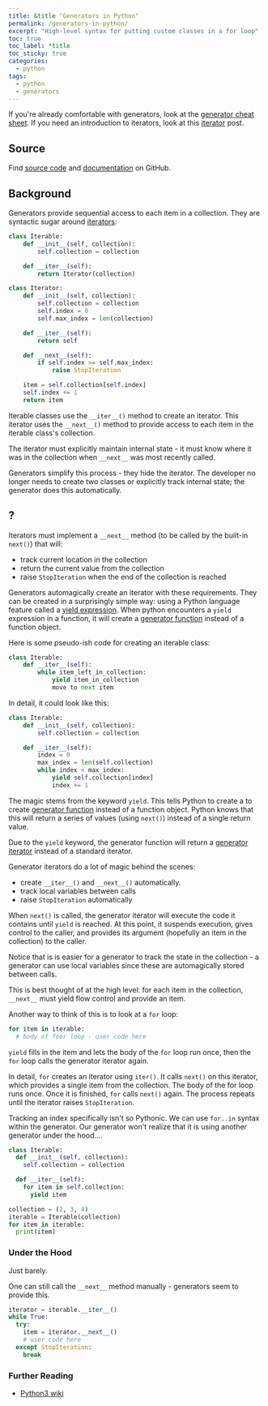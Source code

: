 ```yaml
---
title: &title "Generators in Python"
permalink: /generators-in-python/
excerpt: "High-level syntax for putting custom classes in a for loop"
toc: true
toc_label: *title
toc_sticky: true
categories:
  - python
tags:
  - python
  - generators
---
```


If you're already comfortable with generators, look at the
[generator cheat sheet](/python-generator-cheatsheet/). If you need an
introduction to iterators, look at this [iterator](/iterators-in-python/) post.


## Source

Find [source code]()
and [documentation]() on GitHub.


## Background

Generators provide sequential access to each item in a collection.
They are syntactic sugar around [iterators](/iterators-in-python/):

```python
class Iterable:
    def __init__(self, collection):
        self.collection = collection

    def __iter__(self):
        return Iterator(collection)

class Iterator:
    def __init__(self, collection):
        self.collection = collection
        self.index = 0
        self.max_index = len(collection)

    def __iter__(self):
        return self

    def __next__(self):
        if self.index >= self.max_index:
            raise StopIteration

    item = self.collection[self.index]
    self.index += 1
    return item
```

Iterable classes use the `__iter__()` method to create an iterator.
This iterator uses the `__next__()` method to provide access to each item in the
iterable class's collection.

The iterator must explicitly maintain internal state - it must know where it was
in the collection when `__next__` was most recently called.

Generators simplify this process - they hide the iterator. The developer no
longer needs to create two classes or explicitly track internal state; the
generator does this automatically.


## ?

Iterators must implement a `__next__` method (to be called by the built-in `next()`)
that will:

  * track current location in the collection
  * return the current value from the collection
  * raise `StopIteration` when the end of the collection is reached

Generators automagically create an iterator with these requirements.
They can be created in a surprisingly simple way: using a Python language feature
called a [yield expression](https://docs.python.org/3/reference/expressions.html#yieldexpr).
When python encounters a `yield` expression in a function, it will create
a [generator function](https://docs.python.org/3/glossary.html#term-generator)
instead of a function object.

Here is some pseudo-ish code for creating an iterable class:

```python
class Iterable:
    def __iter__(self):
        while item_left_in_collection:
            yield item_in_collection
            move to next item
```

In detail, it could look like this:
```python
class Iterable:
    def __init__(self, collection):
        self.collection = collection

    def __iter__(self):
        index = 0
        max_index = len(self.collection)
        while index < max_index:
            yield self.collection[index]
            index += 1
```

The magic stems from the keyword `yield`. This tells Python to create a to
create [generator function](https://docs.python.org/3/glossary.html#term-generator)
instead of a function object. Python knows that this will return a series of values
(using `next()`) instead of a single return value.

Due to the `yield` keyword, the generator function will return a
[generator iterator](https://docs.python.org/3/glossary.html#term-generator-iterator)
instead of a standard iterator.

 Generator iterators do a lot of magic behind the scenes:
  * create `__iter__()` and `__next__()` automatically.
  * track local variables between calls
  * raise `StopIteration` automatically

When `next()` is called, the generator iterator will execute the code it contains
until `yield` is reached. At this point, it suspends execution, gives control
to the caller, and provides its argument (hopefully an item in the collection)
to the caller.

Notice that is is easier for a generator to track the state in the collection -
a generator can use local variables since these are automagically stored between calls.

This is best thought of at the high level:
for each item in the collection, `__next__` must yield flow control and provide
an item.

Another way to think of this is to look at a `for` loop:

```python
for item in iterable:
  # body of foor loop - user code here
```
`yield` fills in the item and lets the body of the `for` loop run once, then
the `for` loop calls the generator iterator again.

In detail, `for` creates an iterator using `iter()`.
It calls `next()` on this iterator, which provides a single item from the
collection. The body of the for loop runs once. Once it is finished,
`for` calls `next()` again. The process repeats until the iterator raises
`StopIteration`.


Tracking an index specifically isn't so Pythonic. We can use `for..in` syntax
within the generator. Our generator won't realize that it is using another
generator under the hood....

```python
class Iterable:
  def __init__(self, collection):
    self.collection = collection

  def __iter__(self):
    for item in self.collection:
      yield item

collection = (2, 3, 4)
iterable = Iterable(collection)
for item in iterable:
  print(item)
```


### Under the Hood

Just barely.

One can still call the `__next__` method manually - generators seem to provide this.
```python
iterator = iterable.__iter__()
while True:
  try:
    item = iterator.__next__()
    # user code here
  except StopIteration:
    break
```


### Further Reading

  * [Python3 wiki](https://wiki.python.org/moin/Generators)
